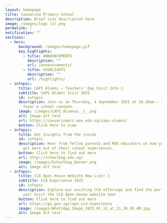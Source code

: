 ```yaml
---
layout: homepage
title: Casuarina Primary School
description: Brief site description here
image: /images/logo (2).png
permalink: /
notification: ""
sections:
  - hero:
      background: /images/homepage.gif
      key_highlights:
        - title: ANNOUNCEMENTS
          description: ""
          url: /announcements/
        - title: HIGHLIGHTS
          description: ""
          url: /highlights/
  - infopic:
      title: CAPS Alumni – Teachers’ Day Visit Info 🎉
      subtitle: CAPS Alumni Visit 2025
      id: infopic
      description: Join us on Thursday, 4 September 2025 at 10.30am – 11.30am at the
        foyer & school canteen.
      image: /images/CAPS_Alumnus__1_.png
      alt: Image alt text
      url: https://casuarinapri.moe.edu.sg/caps-alumni/
      button: Click here to view
  - infopic:
      title: Get insights from the inside
      id: infopic
      description: Hear from fellow parents and MOE educators on how your child can
        get more out of their school experiences.
      button: Click here to find out more
      url: http://schoolbag.edu.sg/
      image: /images/Schoolbag_Banner.png
      alt: Image alt text
  - infopic:
      title: CCA Open House Website Now Live! 🎉
      subtitle: CCA Experience 2025
      id: infopic
      description: Explore our exciting CCA offerings and find the perfect fit for
        you! Visit the CCA Open House website now!
      button: Click here to find out more
      url: https://go.gov.sg/caps-cca-experience
      image: /images/WhatsApp_Image_2025_01_13_at_11_20_05_AM.jpg
      alt: Image alt text
---
```

